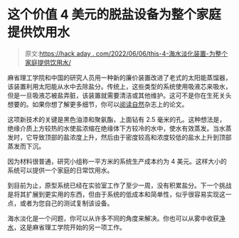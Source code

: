 # 这个价值 4 美元的脱盐设备为整个家庭提供饮用水

> 原文:[https://hack aday . com/2022/06/06/this-4-海水淡化装置-为整个家庭提供饮用水/](https://hackaday.com/2022/06/06/this-4-desalination-device-provides-drinking-water-for-the-whole-family/)

麻省理工学院和中国的研究人员用一种新的廉价装置改进了老式的太阳能蒸馏器，该装置利用太阳能从水中去除盐分。传统上，这些类型的系统使用吸液芯来吸水，但是一旦吸液芯被盐弄脏，该装置就需要清洁或其他维护。这可不是你在生死关头想要的。如果你想了解更多细节，你可以[阅读自然](https://www.nature.com/articles/s41467-022-28457-8)杂志上的论文。

这项新技术的关键是黑色油漆和聚氨酯，上面钻有 2.5 毫米的孔。这种想法是，绝缘介质上方较热的水使盐浓缩在绝缘体下方较冷的水中，使水有效蒸发。当水蒸发时，它导致顶部的盐浓度上升，然后由于密度较高和浓度较低的盐水上升到顶部蒸发而下沉。

因为材料很普通，研究小组称一平方米的系统生产成本约为 4 美元。这样大小的系统可以提供一个家庭的日常饮用水。

到目前为止，原型系统已经在实验室工作了至少一周，没有积累盐分。下一个挑战是将其扩展到更实用的东西，但由于系统的低成本和简单性，似乎很容易实现这一点，或者为您自己的测试复制该设备。

海水淡化是一个问题，你可以从许多不同的角度来解决。你也可以从雾中收获[净水](https://hackaday.com/2018/06/13/extracting-water-from-fog/)，这是麻省理工学院开始的另一项工作。